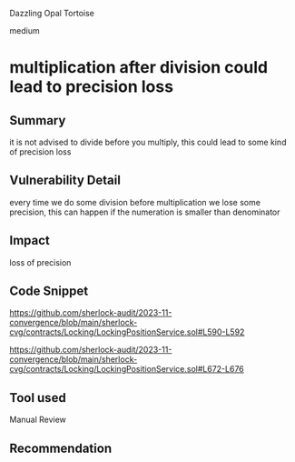 Dazzling Opal Tortoise

medium

# multiplication after division could lead to precision loss

## Summary
it is not advised to divide before you multiply, this could lead to some kind of precision loss
## Vulnerability Detail
every time we do some division before multiplication we lose some precision, this can happen if the numeration is smaller than denominator
## Impact
loss of precision 
## Code Snippet
https://github.com/sherlock-audit/2023-11-convergence/blob/main/sherlock-cvg/contracts/Locking/LockingPositionService.sol#L590-L592

https://github.com/sherlock-audit/2023-11-convergence/blob/main/sherlock-cvg/contracts/Locking/LockingPositionService.sol#L672-L676
## Tool used

Manual Review

## Recommendation
